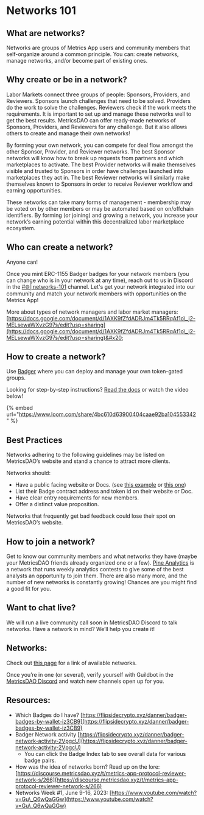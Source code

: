 # Networks 101

## What are networks?

Networks are groups of Metrics App users and community members that self-organize around a common principle. You can: create networks, manage networks, and/or become part of existing ones.&#x20;

## Why create or be in a network?

Labor Markets connect three groups of people: Sponsors, Providers, and Reviewers. Sponsors launch challenges that need to be solved. Providers do the work to solve the challenges. Reviewers check if the work meets the requirements. It is important to set up and manage these networks well to get the best results. MetricsDAO can offer ready-made networks of Sponsors, Providers, and Reviewers for any challenge. But it also allows others to create and manage their own networks!

By forming your own network, you can compete for deal flow amongst the other Sponsor, Provider, and Reviewer networks. The best Sponsor networks will know how to break up requests from partners and which marketplaces to activate. The best Provider networks will make themselves visible and trusted to Sponsors in order have challenges launched into marketplaces they act in. The best Reviewer networks will similarly make themselves known to Sponsors in order to receive Reviewer workflow and earning opportunities.

These networks can take many forms of management - membership may be voted on by other members or may be automated based on on/offchain identifiers. By forming (or joining) and growing a network, you increase your network’s earning potential within this decentralized labor marketplace ecosystem.

## Who can create a network?

Anyone can!&#x20;

Once you mint ERC-1155 Badger badges for your network members (you can change who is in your network at any time), reach out to us in Discord in the [#🌐│networks-101](https://discord.com/channels/902943676685230100/1098664182586560662) channel. Let's get your network integrated into our community and match your network members with opportunities on the Metrics App!

More about types of network managers and labor market managers: [https://docs.google.com/document/d/1AXK9fZfdADRJm4Tk5RRqAf1o\_j2-MELsewaWXvzG97s/edit?usp=sharing](https://docs.google.com/document/d/1AXK9fZfdADRJm4Tk5RRqAf1o\_j2-MELsewaWXvzG97s/edit?usp=sharing)&#x20;

## How to create a network?

Use [Badger](https://www.trybadger.com/) where you can deploy and manage your own token-gated groups.&#x20;

Looking for step-by-step instructions? [Read the docs](https://docs.trybadger.com/basics/organizations) or watch the video below!

{% embed url="https://www.loom.com/share/4bc610d63900404caae92ba104553342" %}

## Best Practices&#x20;

Networks adhering to the following guidelines may be listed on MetricsDAO’s website and stand a chance to attract more clients.

Networks should:

* Have a public facing website or Docs. (see [this example](https://docs.google.com/document/d/195x45rJ\_jGA0ex6O2mWBTX9Xl68KP7GHqhs56Vt0JBo/edit#heading=h.uj2s4fw7pm28) or [this one](https://storage.googleapis.com/pinedao/Pinehome1.html))
* List their Badge contract address and token id on their website or Doc.
* Have clear entry requirements for new members.
* Offer a distinct value proposition.

Networks that frequently get bad feedback could lose their spot on MetricsDAO’s website.

## How to join a network?

Get to know our community members and what networks they have (maybe your MetricsDAO friends already organized one or a few). [Pine Analytics](https://twitter.com/Pine13579573) is a network that runs weekly analytics contests to give some of the best analysts an opportunity to join them. There are also many more, and the number of new networks is constantly growing! Chances are you might find a good fit for you.

## Want to chat live?

We will run a live community call soon in MetricsDAO Discord to talk networks. Have a network in mind? We’ll help you create it!

## Networks:

Check out [this page](network-list.md) for a link of available networks.

Once you’re in one (or several), verify yourself with Guildbot in the [MetricsDAO Discord](https://discord.gg/metrics) and watch new channels open up for you.

## Resources:

* Which Badges do I have? [https://flipsidecrypto.xyz/danner/badger-badges-by-wallet-iz3CB9](https://flipsidecrypto.xyz/danner/badger-badges-by-wallet-iz3CB9)
* Badger Network activity [https://flipsidecrypto.xyz/danner/badger-network-activity-2VpgcU](https://flipsidecrypto.xyz/danner/badger-network-activity-2VpgcU)
  * You can click the Badge Index tab to see overall data for various badge pairs.
* How was the idea of networks born? Read up on the lore: [https://discourse.metricsdao.xyz/t/metrics-app-protocol-reviewer-network-s/266](https://discourse.metricsdao.xyz/t/metrics-app-protocol-reviewer-network-s/266)
* Networks Week #1, June 9-16, 2023: [https://www.youtube.com/watch?v=Gu\_Q6wQaGGw](https://www.youtube.com/watch?v=Gu\_Q6wQaGGw)
